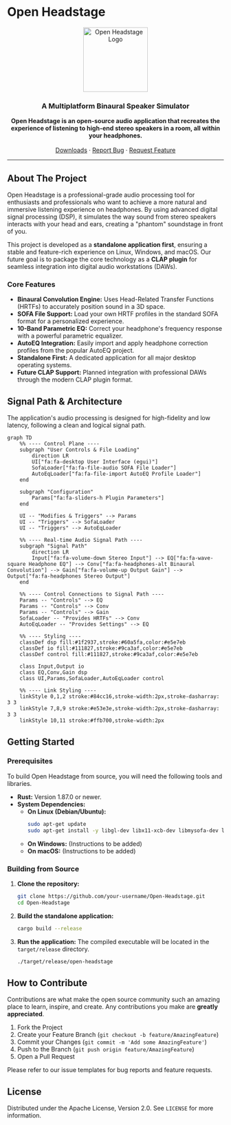 # Open Headstage

<p align="center">
  <img src="https://raw.githubusercontent.com/user-attachments/assets/a270c007-213a-428c-8a8a-5a304855b1b7" alt="Open Headstage Logo" width="150"/>
</p>

<h3 align="center">A Multiplatform Binaural Speaker Simulator</h3>

<p align="center">
  <strong>Open Headstage is an open-source audio application that recreates the experience of listening to high-end stereo speakers in a room, all within your headphones.</strong>
  <br /><br />
  <a href="https://github.com/your-username/Open-Headstage/releases">Downloads</a>
  ·
  <a href="https://github.com/your-username/Open-Headstage/issues/new?template=bug_report.md">Report Bug</a>
  ·
  <a href="https://github.com/your-username/Open-Headstage/issues/new?template=feature_request.md">Request Feature</a>
</p>

---

## About The Project

Open Headstage is a professional-grade audio processing tool for enthusiasts and professionals who want to achieve a more natural and immersive listening experience on headphones. By using advanced digital signal processing (DSP), it simulates the way sound from stereo speakers interacts with your head and ears, creating a "phantom" soundstage in front of you.

This project is developed as a **standalone application first**, ensuring a stable and feature-rich experience on Linux, Windows, and macOS. Our future goal is to package the core technology as a **CLAP plugin** for seamless integration into digital audio workstations (DAWs).

### Core Features
*   **Binaural Convolution Engine:** Uses Head-Related Transfer Functions (HRTFs) to accurately position sound in a 3D space.
*   **SOFA File Support:** Load your own HRTF profiles in the standard SOFA format for a personalized experience.
*   **10-Band Parametric EQ:** Correct your headphone's frequency response with a powerful parametric equalizer.
*   **AutoEQ Integration:** Easily import and apply headphone correction profiles from the popular AutoEQ project.
*   **Standalone First:** A dedicated application for all major desktop operating systems.
*   **Future CLAP Support:** Planned integration with professional DAWs through the modern CLAP plugin format.

## Signal Path & Architecture

The application's audio processing is designed for high-fidelity and low latency, following a clean and logical signal path.

```mermaid
graph TD
    %% ---- Control Plane ----
    subgraph "User Controls & File Loading"
        direction LR
        UI["fa:fa-desktop User Interface (egui)"]
        SofaLoader["fa:fa-file-audio SOFA File Loader"]
        AutoEqLoader["fa:fa-file-import AutoEQ Profile Loader"]
    end

    subgraph "Configuration"
        Params["fa:fa-sliders-h Plugin Parameters"]
    end

    UI -- "Modifies & Triggers" --> Params
    UI -- "Triggers" --> SofaLoader
    UI -- "Triggers" --> AutoEqLoader

    %% ---- Real-time Audio Signal Path ----
    subgraph "Signal Path"
        direction LR
        Input["fa:fa-volume-down Stereo Input"] --> EQ["fa:fa-wave-square Headphone EQ"] --> Conv["fa:fa-headphones-alt Binaural Convolution"] --> Gain["fa:fa-volume-up Output Gain"] --> Output["fa:fa-headphones Stereo Output"]
    end

    %% ---- Control Connections to Signal Path ----
    Params -- "Controls" --> EQ
    Params -- "Controls" --> Conv
    Params -- "Controls" --> Gain
    SofaLoader -- "Provides HRTFs" --> Conv
    AutoEqLoader -- "Provides Settings" --> EQ

    %% ---- Styling ----
    classDef dsp fill:#1f2937,stroke:#60a5fa,color:#e5e7eb
    classDef io fill:#111827,stroke:#9ca3af,color:#e5e7eb
    classDef control fill:#111827,stroke:#9ca3af,color:#e5e7eb

    class Input,Output io
    class EQ,Conv,Gain dsp
    class UI,Params,SofaLoader,AutoEqLoader control

    %% ---- Link Styling ----
    linkStyle 0,1,2 stroke:#84cc16,stroke-width:2px,stroke-dasharray: 3 3
    linkStyle 7,8,9 stroke:#e53e3e,stroke-width:2px,stroke-dasharray: 3 3
    linkStyle 10,11 stroke:#ffb700,stroke-width:2px
```

## Getting Started

### Prerequisites

To build Open Headstage from source, you will need the following tools and libraries.

*   **Rust:** Version 1.87.0 or newer.
*   **System Dependencies:**
    *   **On Linux (Debian/Ubuntu):**
        ```bash
        sudo apt-get update
        sudo apt-get install -y libgl-dev libx11-xcb-dev libmysofa-dev libgtk-3-dev
        ```
    *   **On Windows:** (Instructions to be added)
    *   **On macOS:** (Instructions to be added)

### Building from Source

1.  **Clone the repository:**
    ```bash
    git clone https://github.com/your-username/Open-Headstage.git
    cd Open-Headstage
    ```
2.  **Build the standalone application:**
    ```bash
    cargo build --release
    ```
3.  **Run the application:**
    The compiled executable will be located in the `target/release` directory.
    ```bash
    ./target/release/open-headstage
    ```

## How to Contribute

Contributions are what make the open source community such an amazing place to learn, inspire, and create. Any contributions you make are **greatly appreciated**.

1.  Fork the Project
2.  Create your Feature Branch (`git checkout -b feature/AmazingFeature`)
3.  Commit your Changes (`git commit -m 'Add some AmazingFeature'`)
4.  Push to the Branch (`git push origin feature/AmazingFeature`)
5.  Open a Pull Request

Please refer to our issue templates for bug reports and feature requests.

## License

Distributed under the Apache License, Version 2.0. See `LICENSE` for more information.
